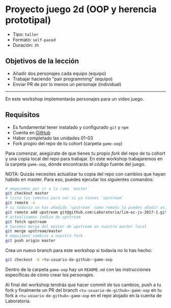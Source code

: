 # Proyecto juego 2d (OOP y herencia prototipal)

* Tipo: `taller`
* Formato: `self-paced`
* Duración: `3h`

## Objetivos de la lección

* Añadir dos personajes cada equipo (equipo)
* Trabajar haciendo "pair programming" (equipo)
* Enviar PR de por lo menos un personaje (individual)

***

En este workshop implementarás personajes para un video juego.

## Requisitos

* Es fundamental tener instalado y configurado `git` y `npm`
* Cuenta en [GitHub](https://github.com/)
* Haber completado las unidades 01-03
* Fork propio del repo de tu cohort (carpeta `game-oop`)

Para comenzar, asegúrate de que tienes tu propio _fork_ del repo de tu cohort y
una copia local del repo para trabajar. En este workshop trabajaremos en la
carpeta `game-oop`, dónde encontrarás el código fuente del juego.

NOTA: Quizás necesites actualizar tu copia del repo con cambios que hayan habido
en master. Para eso, puedes ejecutar los siguientes comandos:

```sh
# empecemos por ir a la rama `master`
git checkout master
# lista los remotos para ver si ya tienes `upstream`
git remote -v
# si todavía no has añadido `upstream` como remoto lo puedes añadir así
git remote add upstream git@github.com:Laboratoria/lim-ec-js-2017-1.git
# actualizamos índice de upstream
git fetch upstream
# hacemos merge del master de upstream en nuestro master local
git merge upstream/master
# empujamos cambios a nuestro fork
git push origin master
```

Crea un nuevo branch para este workshop si todavía no lo has hecho:

```sh
git checkout -b <tu-usuario-de-github>-game-oop
```

Dentro de la carpeta `game-oop` hay un `README.md` con las instrucciones
específicas de cómo crear los personajes.

Al final del workshop tendrás que hacer commit de tus cambios, push a tu fork y
finalmente un PR del branch `<tu-usuario-de-github>-game-oop` en tu fork a
`<tu-usuario-de-github>-game-oop` en el repo alojado en la cuenta de
Laboratoria.
